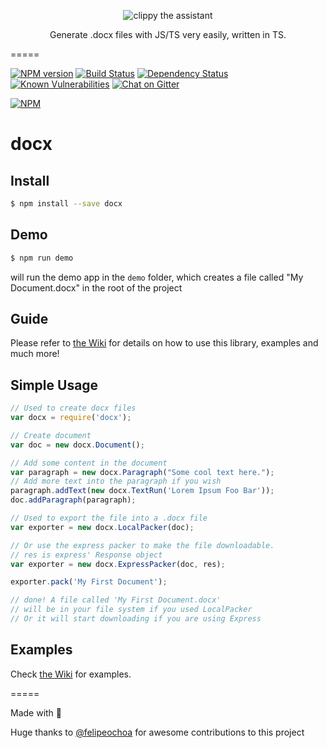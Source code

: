 <p align="center">
    <img alt="clippy the assistant" src="http://i60.tinypic.com/339pvtt.png">
</p>

<p align="center">
    Generate .docx files with JS/TS very easily, written in TS.
</p>

=====

[![NPM version][npm-image]][npm-url] [![Build Status][travis-image]][travis-url] [![Dependency Status][daviddm-image]][daviddm-url] [![Known Vulnerabilities][snky-image]][snky-url] [![Chat on Gitter][gitter-image]][gitter-url]

[![NPM](https://nodei.co/npm/docx.png?downloads=true&downloadRank=true&stars=true)](https://nodei.co/npm/docx/)

# docx

## Install

```sh
$ npm install --save docx
```

## Demo

```sh
$ npm run demo
```

will run the demo app in the `demo` folder, which creates a file called "My Document.docx" in the root of the project

## Guide

Please refer to [the Wiki](https://github.com/dolanmiu/docx/wiki) for details on how to use this library, examples and much more!

## Simple Usage

```js
// Used to create docx files
var docx = require('docx');

// Create document
var doc = new docx.Document();

// Add some content in the document
var paragraph = new docx.Paragraph("Some cool text here.");
// Add more text into the paragraph if you wish
paragraph.addText(new docx.TextRun('Lorem Ipsum Foo Bar'));
doc.addParagraph(paragraph);

// Used to export the file into a .docx file
var exporter = new docx.LocalPacker(doc);

// Or use the express packer to make the file downloadable.
// res is express' Response object
var exporter = new docx.ExpressPacker(doc, res);

exporter.pack('My First Document');

// done! A file called 'My First Document.docx'
// will be in your file system if you used LocalPacker
// Or it will start downloading if you are using Express
```

## Examples
Check [the Wiki](https://github.com/dolanmiu/docx/wiki/Examples) for examples.

=====

Made with 💖

Huge thanks to [@felipeochoa](https://github.com/felipeochoa) for awesome contributions to this project

[npm-image]: https://badge.fury.io/js/docx.svg
[npm-url]: https://npmjs.org/package/docx
[travis-image]: https://travis-ci.org/dolanmiu/docx.svg?branch=master
[travis-url]: https://travis-ci.org/dolanmiu/docx
[daviddm-image]: https://david-dm.org/dolanmiu/docx.svg?theme=shields.io
[daviddm-url]: https://david-dm.org/dolanmiu/docx
[snky-image]: https://snyk.io/test/github/dolanmiu/docx/badge.svg
[snky-url]: https://snyk.io/test/github/dolanmiu/docx
[gitter-image]: https://badges.gitter.im/dolanmiu/docx.svg
[gitter-url]: https://gitter.im/docx-lib/Lobby
